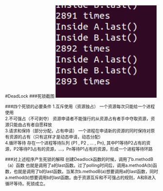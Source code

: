 #DeadLock
###死锁截图
![cut](截屏.png)

###四个死锁的必要条件
1.互斥使用（资源独占） 
一个资源每次只能给一个进程使用 
<br>
2.不可强占（不可剥夺） 
资源申请者不能强行的从资源占有者手中夺取资源，资源只能由占有者自愿释放
<br> 
3.请求和保持（部分分配，占有申请） 
一个进程在申请新的资源的同时保持对原有资源的占有（只有这样才是动态申请，动态分配）
<br> 
4.循环等待 
存在一个进程等待队列 
{P1 , P2 , … , Pn}, 
其中P1等待P2占有的资源，P2等待P3占有的资源，…，Pn等待P1占有的资源，形成一个进程等待环路

###对上述程序产生死锁的解释
创建Deadlock函数的时候，调用了b.methodB（a）函数 也就是调用了a的last函数。过了polling时间后，调用a.methodA(b)函数，也就是调用了b的last函数。当某次b.methodB(a)想要调用a的last函数，同时a.method(b)想要调用b的last函数。由于资源互斥和不可强占的规则，A和B进入循环等待。死锁成立。